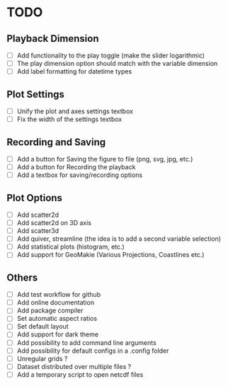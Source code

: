 
# TODO

## Playback Dimension

- [ ] Add functionality to the play toggle (make the slider logarithmic)
- [ ] The play dimension option should match with the variable dimension
- [ ] Add label formatting for datetime types

## Plot Settings

- [ ] Unify the plot and axes settings textbox
- [ ] Fix the width of the settings textbox

## Recording and Saving

- [ ] Add a button for Saving the figure to file (png, svg, jpg, etc.)
- [ ] Add a button for Recording the playback
- [ ] Add a textbox for saving/recording options

## Plot Options

- [ ] Add scatter2d
- [ ] Add scatter2d on 3D axis
- [ ] Add scatter3d
- [ ] Add quiver, streamline (the idea is to add a second variable selection)
- [ ] Add statistical plots (histogram, etc.)
- [ ] Add support for GeoMakie (Various Projections, Coastlines etc.)

## Others

- [ ] Add test workflow for github
- [ ] Add online documentation
- [ ] Add package compiler
- [ ] Set automatic aspect ratios
- [ ] Set default layout
- [ ] Add support for dark theme
- [ ] Add possibility to add command line arguments
- [ ] Add possibility for default configs in a .config folder
- [ ] Unregular grids ?
- [ ] Dataset distributed over multiple files ?
- [ ] Add a temporary script to open netcdf files
